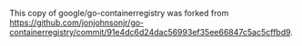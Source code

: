 This copy of google/go-containerregistry was forked from https://github.com/jonjohnsonjr/go-containerregistry/commit/91e4dc6d24dac56993ef35ee66847c5ac5cffbd9.

